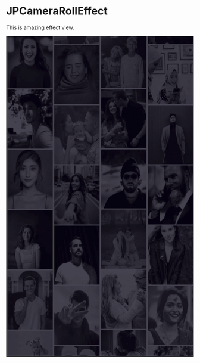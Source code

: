 # JPCameraRollEffect
This is amazing effect view.

![Image of CameraRoll](JPSplash/JPSplash/Resources/CameraRollView.png)


